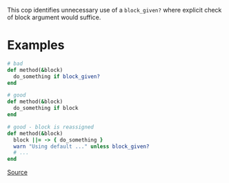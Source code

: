 
This cop identifies unnecessary use of a `block_given?` where explicit check
of block argument would suffice.

# Examples

```ruby
# bad
def method(&block)
  do_something if block_given?
end

# good
def method(&block)
  do_something if block
end

# good - block is reassigned
def method(&block)
  block ||= -> { do_something }
  warn "Using default ..." unless block_given?
  # ...
end
```

[Source](http://www.rubydoc.info/gems/rubocop/RuboCop/Cop/Performance/BlockGivenWithExplicitBlock)